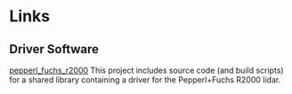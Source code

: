 # Links

## Driver Software

[pepperl_fuchs_r2000](http://wiki.ros.org/pepperl_fuchs_r2000)
This project includes source code (and build scripts) for a shared library
containing a driver for the Pepperl+Fuchs R2000 lidar.
